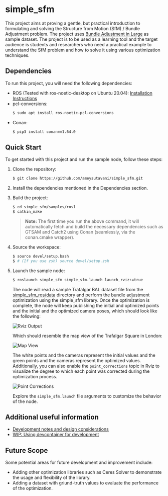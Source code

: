 # simple_sfm

This project aims at proving a gentle, but practical introduction to formulating and solving the Structure from Motion (SfM) / Bundle Adjustment problem. The project uses [Bundle Adjustment in Large](https://grail.cs.washington.edu/projects/bal/) as sample dataset. The project is to be used as a learning tool and the target audience is students and researchers who need a practical example to understand the SfM problem and how to solve it using various optimization techniques.

## Dependencies
To run this project, you will need the following dependencies:
- ROS (Tested with ros-noetic-desktop on Ubuntu 20.04): [Installation Instructions](http://wiki.ros.org/noetic/Installation/Ubuntu)
- pcl-conversions:
  ```sh
  $ sudo apt install ros-noetic-pcl-conversions
  ```
- Conan:
  ```sh
  $ pip3 install conan==1.64.0
  ```

## Quick Start
To get started with this project and run the sample node, follow these steps:
1. Clone the repository:
   ```sh
   $ git clone https://github.com/ameysutavani/simple_sfm.git
   ```
1. Install the dependencies mentioned in the Dependencies section.
1. Build the project:
   ```sh
   $ cd simple_sfm/samples/ros1
   $ catkin_make
   ```
   > **Note:** The first time you run the above command, it will automatically fetch and build the necessary dependencies such as GTSAM and Catch2 using Conan (seamlessly, via the conan.cmake wrapper).

1. Source the workspace:
   ```sh
   $ source devel/setup.bash
   $ # (If you use zsh) source devel/setup.zsh
1. Launch the sample node:
    ```sh
    $ roslaunch simple_sfm simple_sfm.launch launch_rviz:=true
    ```

   The node will read a sample Trafalgar BAL dataset file from the [simple_sfm_ros/data](samples/ros1/src/simple_sfm_ros/data) directory and perform the bundle adjustment optimization using the simple_sfm library. Once the optimization is complete, the node will keep publishing the initial and optimized points and the initial and the optimized camera poses, which should look like the following:

    ![Rviz Output](docs/rviz_output.png)

    Which should resemble the map view of the Trafalgar Square in London:

    ![Map View](docs/map_view.png)

     The white points and the cameras represent the initial values and the green points and the cameras represent the optimized values. Additionally, you can also enable the `point_corrections` topic in Rviz to visualize the degree to which each point was corrected during the optimization process.

    ![Point Corrections](docs/point_corrections.png)

    Explore the `simple_sfm.launch` file arguments to customize the behavior of the node.

## Additional useful information
- [Development notes and design considerations](docs/development.md)
- [WIP: Using devcontainer for development](docs/devcontainer.md)

## Future Scope
Some potential areas for future development and improvement include:
- Adding other optimization libraries such as Ceres Solver to demonstrate the usage and flexibility of the library.
- Adding a dataset with griund-truth values to evaluate the performance of the optimization.
